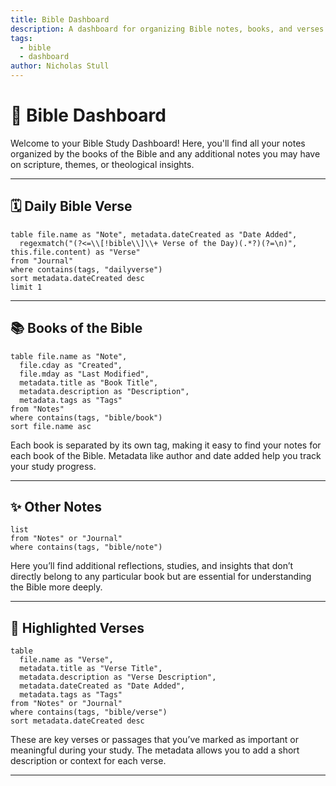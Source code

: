 ```yaml
---
title: Bible Dashboard
description: A dashboard for organizing Bible notes, books, and verses.
tags:
  - bible
  - dashboard
author: Nicholas Stull
---
```

# 📖 **Bible Dashboard**

Welcome to your Bible Study Dashboard! Here, you'll find all your notes organized by the books of the Bible and any additional notes you may have on scripture, themes, or theological insights.

---

## 🗓️ **Daily Bible Verse**

```dataview
table file.name as "Note", metadata.dateCreated as "Date Added", 
  regexmatch("(?<=\\[!bible\\]\\+ Verse of the Day)(.*?)(?=\n)", this.file.content) as "Verse"
from "Journal"
where contains(tags, "dailyverse")
sort metadata.dateCreated desc
limit 1

```
---

## 📚 **Books of the Bible**

```dataview
table file.name as "Note",
  file.cday as "Created",
  file.mday as "Last Modified",
  metadata.title as "Book Title",
  metadata.description as "Description",
  metadata.tags as "Tags"
from "Notes"
where contains(tags, "bible/book")
sort file.name asc
```

Each book is separated by its own tag, making it easy to find your notes for each book of the Bible. Metadata like author and date added help you track your study progress.

---

## ✨ **Other Notes**

```dataview
list
from "Notes" or "Journal"
where contains(tags, "bible/note")

```

Here you’ll find additional reflections, studies, and insights that don’t directly belong to any particular book but are essential for understanding the Bible more deeply.

---

## 🔖 **Highlighted Verses**

```dataview
table
  file.name as "Verse",
  metadata.title as "Verse Title",
  metadata.description as "Verse Description",
  metadata.dateCreated as "Date Added",
  metadata.tags as "Tags"
from "Notes" or "Journal"
where contains(tags, "bible/verse")
sort metadata.dateCreated desc
```

These are key verses or passages that you’ve marked as important or meaningful during your study. The metadata allows you to add a short description or context for each verse.

---

